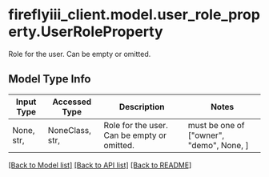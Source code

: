 # fireflyiii_client.model.user_role_property.UserRoleProperty

Role for the user. Can be empty or omitted.

## Model Type Info
Input Type | Accessed Type | Description | Notes
------------ | ------------- | ------------- | -------------
None, str,  | NoneClass, str,  | Role for the user. Can be empty or omitted. | must be one of ["owner", "demo", None, ] 

[[Back to Model list]](../../README.md#documentation-for-models) [[Back to API list]](../../README.md#documentation-for-api-endpoints) [[Back to README]](../../README.md)

